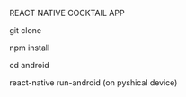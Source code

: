 REACT NATIVE COCKTAIL APP


git clone

npm install 

cd android

react-native run-android (on pyshical device)
